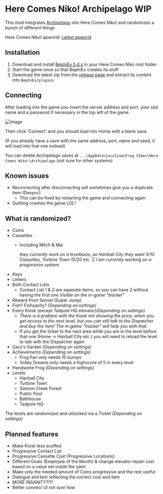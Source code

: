 # Here Comes Niko! Archipelago WIP
This mod integrates [Archipelago](https://archipelago.gg/) into Here Comes Niko! and randomizes a bunch of different things

Here Comes Niko! apworld: [Latest apworld](https://github.com/niieli/Niko-Archipelago/releases)

## Installation

1. Download and install [BepInEx 5.4.x](https://github.com/BepInEx/BepInEx/releases/tag/v5.4.22) in your Here Comes Niko root folder. 
2. Start the game once so that BepInEx creates its stuff
3. Download the latest zip from the [release page](https://github.com/niieli/NikoArchipelagoMod/releases) and extract its content into `BepInEx/plugins`

## Connecting

After loading into the game you insert the server address and port, your slot name and a password if necessary in the top left of the game.

![image](https://github.com/user-attachments/assets/2112698d-d144-4873-9c31-9b457a69d0f1)

Then click 'Connect' and you should load into Home with a blank save. 

(If you already have a save with the same address, port, name and seed, it will load into that one instead)

You can delete Archipelago saves at `...\AppData\LocalLow\Frog Vibes\Here Comes Niko!\Archipelago` (not sure for other systems)

## Known issues

- Reconnecting after disconnecting will sometimes give you a duplicate item (Desync)
  - This can be fixed by restarting the game and connecting again
- Quitting crashes the game LOL!

## What is randomized?
- Coins
- Cassettes
  - Including Mitch & Mai
  
    *they currently work on a levelbasis, so Hairball City they want 5/10 Cassettes, Turbine Town 15/20 etc.*
    || *I am currently working on a progressive system*
- Keys
- Letters
- Both Contact Lists
  - Contact List 1 & 2 are seperate items, so you can have 2 without having the first one *Visible on the in-game "tracker"* 
- Reward from Sensei (Super Jump)
- Fish? Fishsanity? *(Depending on settings)*
- Every Kiosk (except Tadpole HQ elevator)*(Depending on settings)*
  - *There is a problem with the Kiosk not showing the price, when you get access to the next level, 
but you can still talk to the Dispatcher and buy the item! The in-game "tracker" will help you with that.*
  - If you get the ticket to the next area while you are in the level before that one (Home -> Hairball City etc.) you will need to reload the level to talk with the Dispatcher again
- Gary's Garden *(Depending on settings)*
- Achievements *(Depending on settings)*
  - Frog Fan only needs 10 bumps
  - Volley Dreams only needs a highscore of 5 in every level
- Handsome Frog *(Depending on settings)*
- Levels
  - Hairball City
  - Turbine Town
  - Salmon Creek Forest
  - Public Pool
  - Bathhouse
  - Tadpole HQ

The levels are randomized and unlocked via a Ticket *(Depending on settings)*

## Planned features

- Make Kiosk less scuffed
- Progressive Contact List
- Progressive Cassette Cost (Progressive Locations)
- Different Goals (Employee of the Month) & change elevator repair cost based on a value set inside the yaml
- Make only the needed amount of Coins progressive and the rest useful
- Dialogue and text reflecting the correct cost and item
- MORE INSANITY?!?!
- Better connect UI *not sure how*
